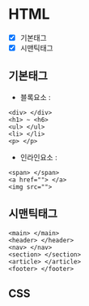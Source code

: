 # HTML
- [x] 기본태그
- [x] 시맨틱태그

## 기본태그
+ 블록요소 :
```
<div> </div>
<h1> ~ <h6>
<ul> </ul>
<li> </li>
<p> </p>
```

+ 인라인요소 :
```
<span> </span>
<a href=""> </a>
<img src="">
```

## 시맨틱태그
```
<main> </main>
<header> </header>
<nav> </nav>
<section> </section>
<article> </article>
<footer> </footer>
```

## CSS

